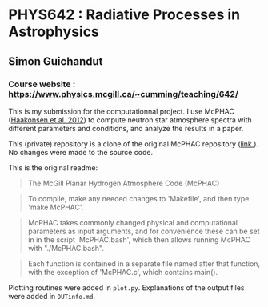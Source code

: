 # PHYS642 : Radiative Processes in Astrophysics
## Simon Guichandut
### Course website : https://www.physics.mcgill.ca/~cumming/teaching/642/

This is my submission for the computationnal project. I use McPHAC ([Haakonsen et al. 2012](https://ui.adsabs.harvard.edu/abs/2012ApJ...749...52H/abstract)) 
to compute neutron star atmosphere spectra with different parameters and conditions, and analyze the results in a paper.

This (private) repository is a clone of the original McPHAC repository ([link.](https://github.com/McPHAC/McPHAC)). No changes were made to the source code.

This is the original readme: 

> The McGill Planar Hydrogen Atmosphere Code (McPHAC)

> To compile, make any needed changes to 'Makefile', and then type 'make McPHAC'.

> McPHAC takes commonly changed physical and computational parameters as
input arguments, and for convenience these can be set in in the script
'McPHAC.bash', which then allows running McPHAC with "./McPHAC.bash".

> Each function is contained in a separate file named after that
function, with the exception of 'McPHAC.c', which contains main().

Plotting routines were added in `plot.py`. Explanations of the output files were added in `OUTinfo.md`.
